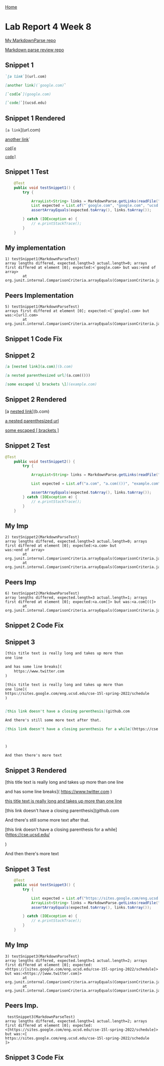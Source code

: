 [Home](https://jasonmorris1.github.io/cse15l-lab-reports/)


# Lab Report 4 Week 8

[My MarkdownParse repo](https://github.com/JasonMorris1/markdown-parser)

[Markdown parse review repo](https://github.com/ANGUYEN625/markdown-parser)

## Snippet 1
```md
`[a link`](url.com)

[another link](`google.com)`

[`cod[e`](google.com)

[`code]`](ucsd.edu)
```

## Snippet 1 Rendered
`[a link`](url.com)

[another link](`google.com)`

[`cod[e`](google.com)

[`code]`](ucsd.edu)

## Snippet 1 Test

``` java
    @Test
    public void testSnippet1() {
        try {

            ArrayList<String> links = MarkdownParse.getLinks(readFile("snippet1.md"));
            List expected = List.of("`google.com", "google.com", "ucsd.edu");
            assertArrayEquals(expected.toArray(), links.toArray());

        } catch (IOException e) {
            // e.printStackTrace();
        }
    }
```

## My implementation
```
1) testSnippet1(MarkdownParseTest)
array lengths differed, expected.length=3 actual.length=0; arrays first differed at element [0]; expected:<`google.com> but was:<end of array>
        at org.junit.internal.ComparisonCriteria.arrayEquals(ComparisonCriteria.java:89)
```

## Peers Implementation 

```
5) testSnippet1(MarkdownParseTest)
arrays first differed at element [0]; expected:<[`google].com> but was:<[url].com>
        at org.junit.internal.ComparisonCriteria.arrayEquals(ComparisonCriteria.java:78)
```

## Snippet 1 Code Fix


## Snippet 2
```md
[a [nested link](a.com)](b.com)

[a nested parenthesized url](a.com(()))

[some escaped \[ brackets \]](example.com)
```
## Snippet 2 Rendered
[a [nested link](a.com)](b.com)

[a nested parenthesized url](a.com(()))

[some escaped \[ brackets \]](example.com)

## Snippet 2 Test 

``` java
@Test
    public void testSnippet2() {
        try {

            ArrayList<String> links = MarkdownParse.getLinks(readFile("snippet2.md"));

            List expected = List.of("a.com", "a.com(())", "example.com");

            assertArrayEquals(expected.toArray(), links.toArray());
        } catch (IOException e) {
            // e.printStackTrace();
        }
    }
```

## My Imp

```
2) testSnippet2(MarkdownParseTest)
array lengths differed, expected.length=3 actual.length=0; arrays first differed at element [0]; expected:<a.com> but 
was:<end of array>
        at org.junit.internal.ComparisonCriteria.arrayEquals(ComparisonCriteria.java:89)
        at org.junit.internal.ComparisonCriteria.arrayEquals(ComparisonCriteria.java:28)
```
## Peers Imp
```
6) testSnippet2(MarkdownParseTest)
array lengths differed, expected.length=3 actual.length=1; arrays first differed at element [0]; expected:<a.com[]> but was:<a.com[((]>
        at org.junit.internal.ComparisonCriteria.arrayEquals(ComparisonCriteria.java:78)
```

## Snippet 2 Code Fix



## Snippet 3
```md
[this title text is really long and takes up more than 
one line

and has some line breaks](
    https://www.twitter.com
)

[this title text is really long and takes up more than 
one line](
https://sites.google.com/eng.ucsd.edu/cse-15l-spring-2022/schedule
)


[this link doesn't have a closing parenthesis](github.com

And there's still some more text after that.

[this link doesn't have a closing parenthesis for a while](https://cse.ucsd.edu/



)

And then there's more text
```
## Snippet 3 Rendered
[this title text is really long and takes up more than 
one line

and has some line breaks](
    https://www.twitter.com
)

[this title text is really long and takes up more than 
one line](
https://sites.google.com/eng.ucsd.edu/cse-15l-spring-2022/schedule
)


[this link doesn't have a closing parenthesis](github.com

And there's still some more text after that.

[this link doesn't have a closing parenthesis for a while](https://cse.ucsd.edu/



)

And then there's more text



## Snippet 3 Test

``` java
    @Test
    public void testSnippet3() {
        try {

            List expected = List.of("https://sites.google.com/eng.ucsd.edu/cse-15l-spring-2022/schedule");
            ArrayList<String> links = MarkdownParse.getLinks(readFile("snippet3.md"));
            assertArrayEquals(expected.toArray(), links.toArray());

        } catch (IOException e) {
            // e.printStackTrace();
        }
    }
```


## My Imp

```
3) testSnippet3(MarkdownParseTest)
array lengths differed, expected.length=1 actual.length=2; arrays first differed at element [0]; expected:<https://[sites.google.com/eng.ucsd.edu/cse-15l-spring-2022/schedule]> but was:<https://[www.twitter.com]>
        at org.junit.internal.ComparisonCriteria.arrayEquals(ComparisonCriteria.java:78)
        at org.junit.internal.ComparisonCriteria.arrayEquals(ComparisonCriteria.java:28)
```

## Peers Imp.

```
 testSnippet3(MarkdownParseTest)
array lengths differed, expected.length=1 actual.length=2; arrays first differed at element [0]; expected:<[https://sites.google.com/eng.ucsd.edu/cse-15l-spring-2022/schedule]> but was:<[
https://sites.google.com/eng.ucsd.edu/cse-15l-spring-2022/schedule
]>
```

## Snippet 3 Code Fix